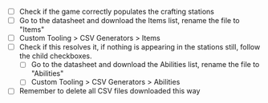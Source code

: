 - [ ] Check if the game correctly populates the crafting stations
- [ ] Go to the datasheet and download the Items list, rename the file to "Items"
- [ ] Custom Tooling > CSV Generators > Items 
- [ ] Check if this resolves it, if nothing is appearing in the stations still, follow the child checkboxes.
	- [ ] Go to the datasheet and download the Abilities list, rename the file to "Abilities"
	- [ ] Custom Tooling > CSV Generators > Abilities
- [ ] Remember to delete all CSV files downloaded this way